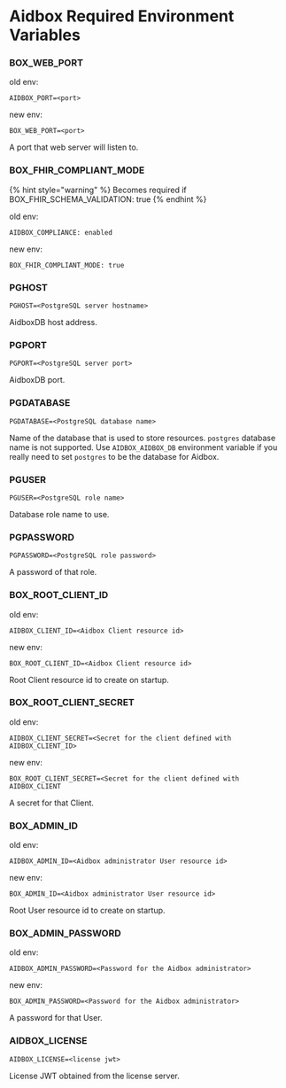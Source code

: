 # Aidbox Required Environment Variables

### BOX\_WEB\_PORT

old env:

```
AIDBOX_PORT=<port>
```

new env:

```
BOX_WEB_PORT=<port>
```

A port that web server will listen to.

### BOX\_FHIR\_COMPLIANT\_MODE

{% hint style="warning" %}
Becomes required if BOX\_FHIR\_SCHEMA\_VALIDATION: true
{% endhint %}

old env:

```
AIDBOX_COMPLIANCE: enabled
```

new env:

```
BOX_FHIR_COMPLIANT_MODE: true
```

### PGHOST

```
PGHOST=<PostgreSQL server hostname>
```

AidboxDB host address.

### PGPORT

```
PGPORT=<PostgreSQL server port>
```

AidboxDB port.

### PGDATABASE

```
PGDATABASE=<PostgreSQL database name>
```

Name of the database that is used to store resources. `postgres` database name is not supported. Use `AIDBOX_AIDBOX_DB` environment variable if you really need to set `postgres` to be the database for Aidbox.

### PGUSER

```
PGUSER=<PostgreSQL role name>
```

Database role name to use.

### PGPASSWORD

```
PGPASSWORD=<PostgreSQL role password>
```

A password of that role.

### BOX\_ROOT\_CLIENT\_ID

old env:

```
AIDBOX_CLIENT_ID=<Aidbox Client resource id>
```

new env:

```
BOX_ROOT_CLIENT_ID=<Aidbox Client resource id>
```

Root Client resource id to create on startup.

### BOX\_ROOT\_CLIENT\_SECRET

old env:

```
AIDBOX_CLIENT_SECRET=<Secret for the client defined with AIDBOX_CLIENT_ID>
```

new env:

```
BOX_ROOT_CLIENT_SECRET=<Secret for the client defined with AIDBOX_CLIENT
```

A secret for that Client.

### BOX\_ADMIN\_ID

old env:

```
AIDBOX_ADMIN_ID=<Aidbox administrator User resource id>
```

new env:

```
BOX_ADMIN_ID=<Aidbox administrator User resource id>
```

Root User resource id to create on startup.

### BOX\_ADMIN\_PASSWORD

old env:

```
AIDBOX_ADMIN_PASSWORD=<Password for the Aidbox administrator>
```

new env:

```
BOX_ADMIN_PASSWORD=<Password for the Aidbox administrator>
```

A password for that User.

### AIDBOX\_LICENSE

```
AIDBOX_LICENSE=<license jwt>
```

License JWT obtained from the license server.
